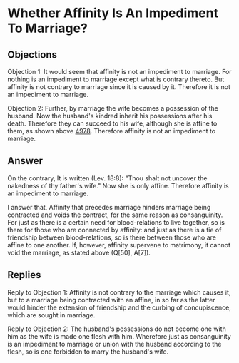 # Whether Affinity Is An Impediment To Marriage?

## Objections

Objection 1: It would seem that affinity is not an impediment to marriage. For nothing is an impediment to marriage except what is contrary thereto. But affinity is not contrary to marriage since it is caused by it. Therefore it is not an impediment to marriage.

Objection 2: Further, by marriage the wife becomes a possession of the husband. Now the husband's kindred inherit his possessions after his death. Therefore they can succeed to his wife, although she is affine to them, as shown above [4978](A[5]). Therefore affinity is not an impediment to marriage.

## Answer

On the contrary, It is written (Lev. 18:8): "Thou shalt not uncover the nakedness of thy father's wife." Now she is only affine. Therefore affinity is an impediment to marriage.

I answer that, Affinity that precedes marriage hinders marriage being contracted and voids the contract, for the same reason as consanguinity. For just as there is a certain need for blood-relations to live together, so is there for those who are connected by affinity: and just as there is a tie of friendship between blood-relations, so is there between those who are affine to one another. If, however, affinity supervene to matrimony, it cannot void the marriage, as stated above (Q[50], A[7]).

## Replies

Reply to Objection 1: Affinity is not contrary to the marriage which causes it, but to a marriage being contracted with an affine, in so far as the latter would hinder the extension of friendship and the curbing of concupiscence, which are sought in marriage.

Reply to Objection 2: The husband's possessions do not become one with him as the wife is made one flesh with him. Wherefore just as consanguinity is an impediment to marriage or union with the husband according to the flesh, so is one forbidden to marry the husband's wife.